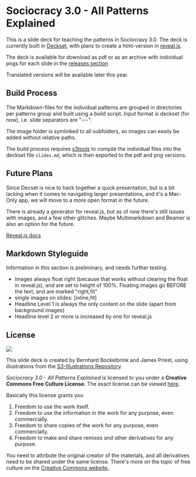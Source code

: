 # Sociocracy 3.0 - All Patterns Explained

This is a slide deck for teaching the patterns in Sociocravy 3.0. The deck is currently built in [Deckset](decksetapp.com), with plans to create a html-version in [reveal.js](http://lab.hakim.se/reveal-js/#/).

The deck is available for download as pdf or as an archive with individual pngs for each slide in the [releases section](https://github.com/bboc/s3-patterns/releases)

Translated versions will be available later this year.

## Build Process

The Markdown-files for the individual patterns are grouped in directories per patterns group and built using a build script. Input format is deckset (for now), i.e. slide separators are "---".

The image folder is symlinked to all subfolders, so images can easily be added without relative paths.

The build process requires [s3tools](https://github.com/S3-working-group/s3-tools) to compile the individual files into the deckset file `slides.md`, which is then exported to the pdf and png versions. 

## Future Plans

Since Decset is nice to hack together a quick presentation, but is a bit lacking when it comes to navigating larger presentations, and it's a Mac-Only app, we will move to a more open format in the future. 

There is already a generator for reveal.js, but as of now there's still issues with images, and a few other glitches. Maybe Multimarkdown and Beamer is also an option for the future.


[Reveal.js docs](https://github.com/hakimel/reveal.js/blob/master/README.md)

## Markdown Styleguide


Information in this section is preliminary, and needs further testing.

* Images always float right (because that works without clearing the float in reveal.js), and are set to height of 100%. Floating images go BEFORE the text, and are marked "right,fit"
* single images on slides: [inline,fit]
* Headline Level 1 is always the only content on the slide (apart from background images)
* Headline level 2  or more is increased by one for reveal.js


## License 

[![](http://creativecommons.org/images/deed/seal.png)](http://creativecommons.org/freeworks)

This slide deck is created by Bernhard Bockelbrink and James Priest, using illustrations from the [S3-Illustrations Repository](https://github.com/S3-working-group/s3-illustrations).

_Sociocracy 3.0 - All Patterns Explained_ is licensed to you under a **Creative Commons Free Culture License**. The exact license can be viewed [here](http://creativecommons.org/licenses/by-sa/4.0/).

Basically this license grants you

1. Freedom to use the work itself.
2. Freedom to use the information in the work for any purpose, even commercially.
3. Freedom to share copies of the work for any purpose, even commercially.
4. Freedom to make and share remixes and other derivatives for any purpose. 

You need to attribute the original creator of the materials, and all derivatives need to be shared under the same license. There's more on the topic of free culture on the [Creative Commons website.](http://creativecommons.org/freeworks)
